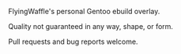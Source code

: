 FlyingWaffle's personal Gentoo ebuild overlay.

Quality not guaranteed in any way, shape, or form.

Pull requests and bug reports welcome.
